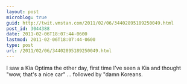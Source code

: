 ```yaml
---
layout: post
microblog: true
guid: http://twit.vmstan.com/2011/02/06/34402895189250049.html
post_id: 3044388
date: 2011-02-06T18:07:44-0600
lastmod: 2011-02-06T18:07:44-0600
type: post
url: /2011/02/06/34402895189250049.html
---
```

I saw a Kia Optima the other day, first time I've seen a Kia and thought "wow, that's a nice car" ... followed by "damn Koreans.
